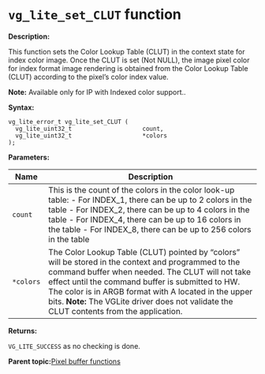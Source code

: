 # `vg_lite_set_CLUT` function

**Description:**

This function sets the Color Lookup Table \(CLUT\) in the context state for index color image. Once the CLUT is set \(Not NULL\), the image pixel color for index format image rendering is obtained from the Color Lookup Table \(CLUT\) according to the pixel’s color index value.

**Note:** Available only for IP with Indexed color support..

**Syntax:**

```
vg_lite_error_t vg_lite_set_CLUT (
  vg_lite_uint32_t                    count,
  vg_lite_uint32_t                    *colors
);
```

**Parameters:**

|Name|Description|
|----|-----------|
|`count`|This is the count of the colors in the color look-up table:  -   For INDEX\_1, there can be up to 2 colors in the table -   For INDEX\_2, there can be up to 4 colors in the table -   For INDEX\_4, there can be up to 16 colors in the table -   For INDEX\_8, there can be up to 256 colors in the table|
|`*colors`|The Color Lookup Table \(CLUT\) pointed by “colors” will be stored in the context and programmed to the command buffer when needed. The CLUT will not take effect until the command buffer is submitted to HW. The color is in ARGB format with A located in the upper bits.  **Note:** The VGLite driver does not validate the CLUT contents from the application.|

**Returns:**

`VG_LITE_SUCCESS` as no checking is done.

**Parent topic:**[Pixel buffer functions](../topics/pixel_buffer_functions.md)

